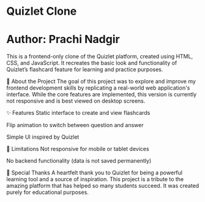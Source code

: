 # Quizlet Clone
# Author: Prachi Nadgir

This is a frontend-only clone of the Quizlet platform, created using HTML, CSS, and JavaScript. It recreates the basic look and functionality of Quizlet’s flashcard feature for learning and practice purposes.

📌 About the Project
The goal of this project was to explore and improve my frontend development skills by replicating a real-world web application's interface. While the core features are implemented, this version is currently not responsive and is best viewed on desktop screens.

✨ Features
Static interface to create and view flashcards

Flip animation to switch between question and answer

Simple UI inspired by Quizlet

🚧 Limitations
Not responsive for mobile or tablet devices

No backend functionality (data is not saved permanently)

🙏 Special Thanks
A heartfelt thank you to Quizlet for being a powerful learning tool and a source of inspiration. This project is a tribute to the amazing platform that has helped so many students succeed. It was created purely for educational purposes.
